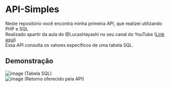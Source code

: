 # API-Simples
Neste repositório você encontra minha primeira API, que realizei utilizando PHP e SQL <br>
Realizado apartir da aula do @LucasHayashi no seu canal do YouTube (<a href="https://www.youtube.com/watch?v=a_xWjbhkBkI">Link aqui</a>)<br>
Essa API consulta os valores específicos de uma tabela SQL.
<br>
## Demonstração
![image](https://github.com/projetos-NicolasCosta/API-Simples/assets/79856294/f401e62d-c1b7-4ac3-8dec-188aebf948bf)
(Tabela SQL)<br>
![image](https://github.com/projetos-NicolasCosta/API-Simples/assets/79856294/b1da81b2-769b-4f06-8c71-5d552a189cbc)
(Retorno oferecido pela API)
